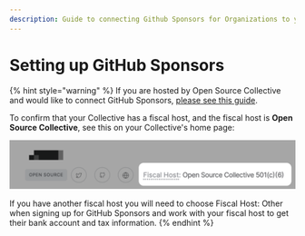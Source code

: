 ```yaml
---
description: Guide to connecting Github Sponsors for Organizations to your Collective
---
```


# Setting up GitHub Sponsors

{% hint style="warning" %}
If you are hosted by Open Source Collective and would like to connect GitHub Sponsors, [please see this guide](https://docs.oscollective.org/getting-started/github-sponsors).&#x20;

To confirm that your Collective has a fiscal host, and the fiscal host is **Open Source Collective**, see this on your Collective's home page:

![](../../.gitbook/assets/sponsors-fiscal-host.png)

If you have another fiscal host you will need to choose Fiscal Host: Other when signing up for GitHub Sponsors and work with your fiscal host to get their bank account and tax information.
{% endhint %}
